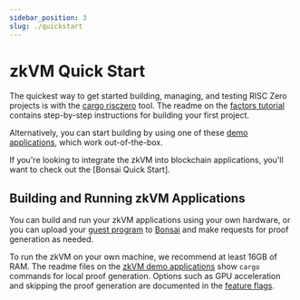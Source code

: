 ```yaml
---
sidebar_position: 3
slug: ./quickstart
---
```


# zkVM Quick Start

The quickest way to get started building, managing, and testing RISC Zero projects is with the [cargo risczero] tool. 
The readme on the [factors tutorial] contains step-by-step instructions for building your first project. 

Alternatively, you can start building by using one of these [demo applications], which work out-of-the-box. 

If you're looking to integrate the zkVM into blockchain applications, you'll want to check out the [Bonsai Quick Start]. 

## Building and Running zkVM Applications

You can build and run your zkVM applications using your own hardware, or you can upload your [guest program] to [Bonsai] and make requests for proof generation as needed. 

To run the zkVM on your own machine, we recommend at least 16GB of RAM. 
The readme files on the [zkVM demo applications] show `cargo` commands for local proof generation. 
Options such as GPU acceleration and skipping the proof generation are documented in the [feature flags]. 

[guest program]: ../../terminology#guest-program
[Bonsai]: ../../bonsai/
[feature flags]: https://github.com/risc0/risc0#feature-flags
[zkVM demo applications]: https://github.com/risc0/risc0/tree/v0.16.0/examples/
[cargo risczero]: https://docs.rs/cargo-risczero/0.16/cargo_risczero/
[demo applications]: https://github.com/risc0/risc0/tree/v0.16.0/examples
[factors tutorial]: https://github.com/risc0/risc0/tree/v0.16.0/examples/factors#readme
[Bonsai Quickstart]: ../../bonsai/setting-up-bonsai
